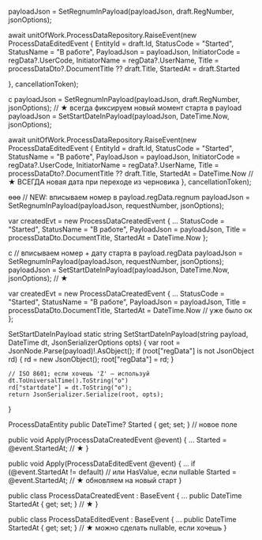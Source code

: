 payloadJson = SetRegnumInPayload(payloadJson, draft.RegNumber, jsonOptions);

await unitOfWork.ProcessDataRepository.RaiseEvent(new ProcessDataEditedEvent
{
    EntityId = draft.Id,
    StatusCode = "Started",
    StatusName = "В работе",
    PayloadJson = payloadJson,
    InitiatorCode = regData?.UserCode,
    InitiatorName = regData?.UserName,
    Title = processDataDto?.DocumentTitle ?? draft.Title,
    StartedAt = draft.Started
                        
}, cancellationToken);


с 
payloadJson = SetRegnumInPayload(payloadJson, draft.RegNumber, jsonOptions);
// ★ всегда фиксируем новый момент старта в payload
payloadJson = SetStartDateInPayload(payloadJson, DateTime.Now, jsonOptions);

await unitOfWork.ProcessDataRepository.RaiseEvent(new ProcessDataEditedEvent
{
    EntityId = draft.Id,
    StatusCode = "Started",
    StatusName = "В работе",
    PayloadJson = payloadJson,
    InitiatorCode = regData?.UserCode,
    InitiatorName = regData?.UserName,
    Title = processDataDto?.DocumentTitle ?? draft.Title,
    StartedAt = DateTime.Now // ★ ВСЕГДА новая дата при переходе из черновика
}, cancellationToken);




өөө
// NEW: вписываем номер в payload.regData.regnum
payloadJson = SetRegnumInPayload(payloadJson, requestNumber, jsonOptions);

var createdEvt = new ProcessDataCreatedEvent
{
    ...
    StatusCode = "Started",
    StatusName = "В работе",
    PayloadJson = payloadJson,
    Title = processDataDto.DocumentTitle,
    StartedAt = DateTime.Now
};


с 
// вписываем номер + дату старта в payload.regData
payloadJson = SetRegnumInPayload(payloadJson, requestNumber, jsonOptions);
payloadJson = SetStartDateInPayload(payloadJson, DateTime.Now, jsonOptions); // ★

var createdEvt = new ProcessDataCreatedEvent
{
    ...
    StatusCode = "Started",
    StatusName = "В работе",
    PayloadJson = payloadJson,
    Title = processDataDto.DocumentTitle,
    StartedAt = DateTime.Now // уже было ок
};




SetStartDateInPayload
static string SetStartDateInPayload(string payload, DateTime dt, JsonSerializerOptions opts)
{
    var root = JsonNode.Parse(payload)!.AsObject();
    if (root["regData"] is not JsonObject rd)
    {
        rd = new JsonObject();
        root["regData"] = rd;
    }

    // ISO 8601; если хочешь 'Z' — используй dt.ToUniversalTime().ToString("o")
    rd["startdate"] = dt.ToString("o");
    return JsonSerializer.Serialize(root, opts);
}


ProcessDataEntity
public DateTime? Started { get; set; } // новое поле

public void Apply(ProcessDataCreatedEvent @event)
{
    ...
    Started = @event.StartedAt; // ★
}

public void Apply(ProcessDataEditedEvent @event)
{
    ...
    if (@event.StartedAt != default) // или HasValue, если nullable
        Started = @event.StartedAt;  // ★ обновляем на новый старт
}



public class ProcessDataCreatedEvent : BaseEvent
{
    ...
    public DateTime StartedAt { get; set; } // ★
}

public class ProcessDataEditedEvent : BaseEvent
{
    ...
    public DateTime StartedAt { get; set; } // ★ можно сделать nullable, если хочешь
}
